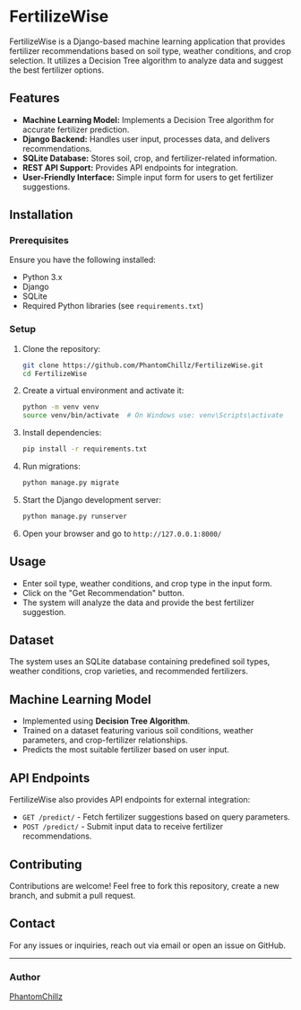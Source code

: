  # FertilizeWise

FertilizeWise is a Django-based machine learning application that provides fertilizer recommendations based on soil type, weather conditions, and crop selection. It utilizes a Decision Tree algorithm to analyze data and suggest the best fertilizer options.

## Features
- **Machine Learning Model:** Implements a Decision Tree algorithm for accurate fertilizer prediction.
- **Django Backend:** Handles user input, processes data, and delivers recommendations.
- **SQLite Database:** Stores soil, crop, and fertilizer-related information.
- **REST API Support:** Provides API endpoints for integration.
- **User-Friendly Interface:** Simple input form for users to get fertilizer suggestions.

## Installation

### Prerequisites
Ensure you have the following installed:
- Python 3.x
- Django
- SQLite
- Required Python libraries (see `requirements.txt`)

### Setup
1. Clone the repository:
   ```bash
   git clone https://github.com/PhantomChillz/FertilizeWise.git
   cd FertilizeWise
   ```
2. Create a virtual environment and activate it:
   ```bash
   python -m venv venv
   source venv/bin/activate  # On Windows use: venv\Scripts\activate
   ```
3. Install dependencies:
   ```bash
   pip install -r requirements.txt
   ```
4. Run migrations:
   ```bash
   python manage.py migrate
   ```
5. Start the Django development server:
   ```bash
   python manage.py runserver
   ```
6. Open your browser and go to `http://127.0.0.1:8000/`

## Usage
- Enter soil type, weather conditions, and crop type in the input form.
- Click on the "Get Recommendation" button.
- The system will analyze the data and provide the best fertilizer suggestion.

## Dataset
The system uses an SQLite database containing predefined soil types, weather conditions, crop varieties, and recommended fertilizers.

## Machine Learning Model
- Implemented using **Decision Tree Algorithm**.
- Trained on a dataset featuring various soil conditions, weather parameters, and crop-fertilizer relationships.
- Predicts the most suitable fertilizer based on user input.

## API Endpoints
FertilizeWise also provides API endpoints for external integration:
- `GET /predict/` - Fetch fertilizer suggestions based on query parameters.
- `POST /predict/` - Submit input data to receive fertilizer recommendations.

## Contributing
Contributions are welcome! Feel free to fork this repository, create a new branch, and submit a pull request.

## Contact
For any issues or inquiries, reach out via email or open an issue on GitHub.

---
### Author
[PhantomChillz](https://github.com/PhantomChillz)

